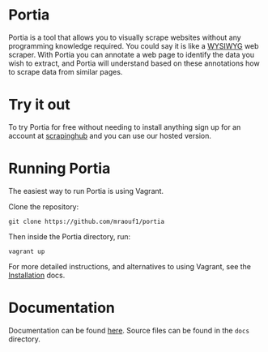 Portia
======

Portia is a tool that allows you to visually scrape websites without any programming knowledge required. You could say it is like a [WYSIWYG](https://en.wikipedia.org/wiki/WYSIWYG) web scraper. With Portia you can annotate a web page to identify the data you wish to extract, and Portia will understand based on these annotations how to scrape data from similar pages. 

# Try it out

To try Portia for free without needing to install anything sign up for an account at [scrapinghub](https://portia.scrapinghub.com/) and you can use our hosted version.

# Running Portia

The easiest way to run Portia is using Vagrant.

Clone the repository:

    git clone https://github.com/mraouf1/portia

Then inside the Portia directory, run:

    vagrant up

For more detailed instructions, and alternatives to using Vagrant, see the [Installation](http://portia.readthedocs.org/en/latest/installation.html) docs.

# Documentation

Documentation can be found [here](http://portia.readthedocs.org/en/latest/index.html). Source files can be found in the ``docs`` directory.


